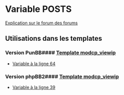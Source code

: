 # Variable POSTS
[Explication sur le forum des forums](http://forum.forumactif.com/t294113-listing-des-variables#POSTS)
## Utilisations dans les templates
### Version PunBB#### [Template modcp_viewip](punbb/modcp_viewip.md)
* [Variable à la ligne 64](../punbb/modcp_viewip.tpl#L64)
### Version phpBB2#### [Template modcp_viewip](subsilver/modcp_viewip.md)
* [Variable à la ligne 39](../subsilver/modcp_viewip.tpl#L39)